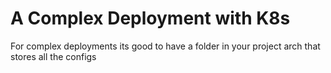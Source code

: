 # A Complex Deployment with K8s

For complex deployments its good to have a folder in your project arch that
stores all the configs
